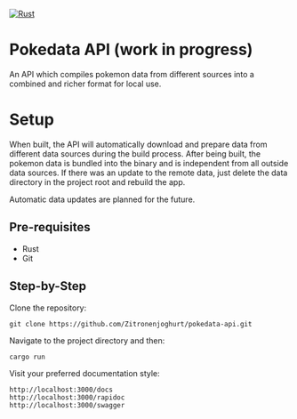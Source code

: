 [![Rust](https://github.com/Zitronenjoghurt/pokedata-api/actions/workflows/rust.yml/badge.svg)](https://github.com/Zitronenjoghurt/pokedata-api/actions/workflows/rust.yml)

# Pokedata API (work in progress)

An API which compiles pokemon data from different sources into a combined and richer format for local use.

# Setup

When built, the API will automatically download and prepare data from different data sources during the build process.
After being built, the pokemon data is bundled into the binary and is independent from all outside data sources.
If there was an update to the remote data, just delete the data directory in the project root and rebuild the app.

Automatic data updates are planned for the future.

## Pre-requisites

- Rust
- Git

## Step-by-Step

Clone the repository:

```
git clone https://github.com/Zitronenjoghurt/pokedata-api.git
```

Navigate to the project directory and then:

```
cargo run
```

Visit your preferred documentation style:

```
http://localhost:3000/docs
http://localhost:3000/rapidoc
http://localhost:3000/swagger
```